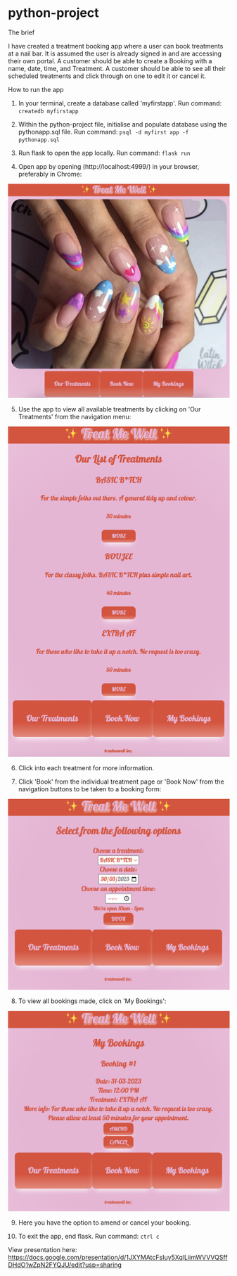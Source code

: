 # python-project

The brief

I have created a treatment booking app where a user can book treatments at a nail bar. It is assumed the user is already signed in and are accessing their own portal. A customer should be able to create a Booking with a name, date, time, and Treatment. A customer should be able to see all their scheduled treatments and click through on one to edit it or cancel it.

How to run the app

1. In your terminal, create a database called 'myfirstapp'. Run command: ```createdb myfirstapp```

2. Within the python-project file, initialise and populate database using the pythonapp.sql file. Run command: ```psql -d myfirst app -f pythonapp.sql```

3. Run flask to open the app locally. Run command: ```flask run```

4. Open app by opening (http://localhost:4999/) in your browser, preferably in Chrome:
<img src="screenshots/homepage.png" alt="screenshot of app home page" height="50%">

5. Use the app to view all available treatments by clicking on 'Our Treatments' from the navigation menu:
<img src="screenshots/treatments.png" alt="screenshot of treatment list page" height="50%">

6. Click into each treatment for more information. 

7. Click 'Book' from the individual treatment page or 'Book Now' from the navigation buttons to be taken to a booking form:
<img src="screenshots/bookingform.png" alt="screenshot of booking page" height="50%">

8. To view all bookings made, click on 'My Bookings':
<img src="screenshots/bookings.png" alt="screenshot of all bookings page" height="50%">

9. Here you have the option to amend or cancel your booking. 

10. To exit the app, end flask. Run command: ```ctrl c```

View presentation here: https://docs.google.com/presentation/d/1JXYMAtcFsIuy5XqlLiimWVVVQSffDHdO1wZpN2FYQJU/edit?usp=sharing
